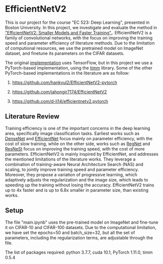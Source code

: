# EfficientNetV2
This is our project for the course "EC 523: Deep Learning", presented in Boston University. In this project, we investigate and evaluate the method in ["EfficientNetV2: Smaller Models and Faster Training".](https://arxiv.org/abs/2104.00298). EfficientNetV2 is a family of convolutional networks, with the focus on improving the training speed and parameter efficiency of literature methods. Due to the limitation of computional resources, we use the pretrained model on ImageNet dataset, and finetune its parameters on the CIFAR datasets.

The original [implementation](https://github.com/google/automl/tree/master/efficientnetv2) uses TensorFlow, but in this project we use a PyTorch-based implementation, using the [timm](https://github.com/rwightman/pytorch-image-models) library. Some of the other PyTorch-based implementations in the literature are as follow:
1) https://github.com/hankyul2/EfficientNetV2-pytorch

2) https://github.com/jahongir7174/EfficientNetV2

3) https://github.com/d-li14/efficientnetv2.pytorch



## Literature Review
Training efficiency is one of the important concerns in the deep learning area, specifically image classification tasks. Earliest works such as [DenseNet](https://arxiv.org/abs/1608.06993) and [EfficientNet](https://arxiv.org/abs/1905.11946) focus mainly on parameter efficiency, with the cost of slow training, while on the other side, works such as [RegNet](https://arxiv.org/abs/2003.13678) and [ResNeSt](https://arxiv.org/abs/2004.08955) focus on improving the training speed, with the cost of more parameters. 
EfficientNetV2 is mainly inspired by EfficientNet, and addresses the mentioned limitations of the literature works. They leverage a combination of training-aware Neural Architecture Search (NAS) and scaling, to jointly improve training speed and parameter efficiency. Moreover, they propose a variation of progressive learning, which adaptively adjusts the regularization and the image size, which leads to speeding up the training without losing the accuracy. EfficientNetV2 trains up to 4x faster and is up to 6.8x smaller in parameter size, than existing works. 


## Setup
The file "main.ipynb" uses the pre-trained model on ImageNet and fine-tune it on CIFAR-10 and CIFAR-100 datasets. Due to the computational limitation, we have set the epochs=50 and batch_size=32, but all the set of parameters, including the regularization terms, are adjustable through the file. 

The list of packages required: 
python 3.7.7, cuda 10.1, PyTorch 1.11.0, timm 0.5.4
